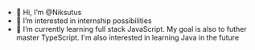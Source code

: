 - 👋 Hi, I’m @Niksutus
- 👀 I’m interested in internship possibilities
- 🌱 I’m currently learning full stack JavaScript. My goal is also to futher master TypeScript. I'm also interested in learning Java in the future

<!---
Niksutus/Niksutus is a ✨ special ✨ repository because its `README.md` (this file) appears on your GitHub profile.
You can click the Preview link to take a look at your changes.
--->
